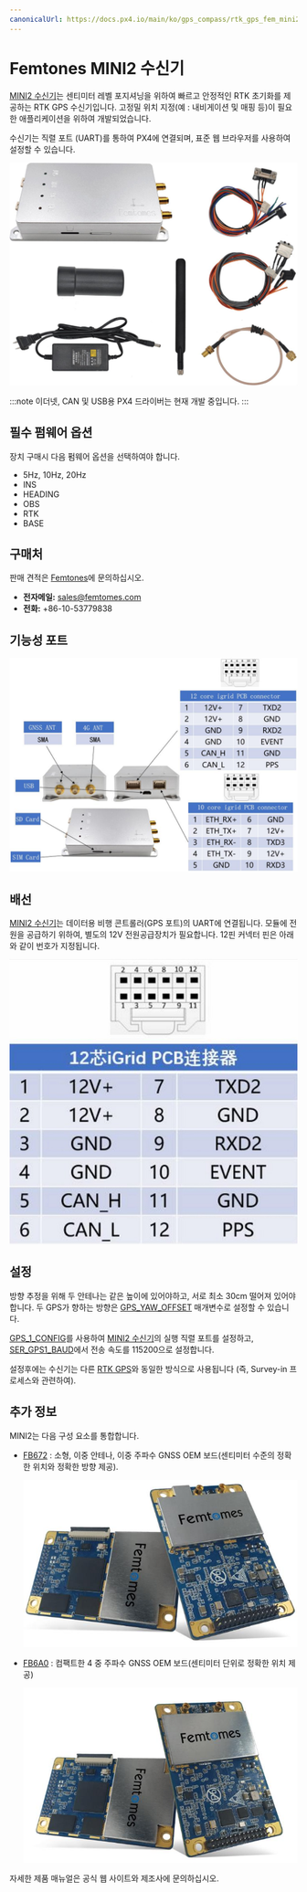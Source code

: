 ```yaml
---
canonicalUrl: https://docs.px4.io/main/ko/gps_compass/rtk_gps_fem_mini2
---
```


# Femtones MINI2 수신기

[MINI2 수신기](http://www.femtomes.com)는 센티미터 레벨 포지셔닝을 위하여 빠르고 안정적인 RTK 초기화를 제공하는 RTK GPS 수신기입니다. 고정밀 위치 지정(예 : 내비게이션 및 매핑 등)이 필요한 애플리케이션을 위하여 개발되었습니다.

수신기는 직렬 포트 (UART)를 통하여 PX4에 연결되며, 표준 웹 브라우저를 사용하여 설정할 수 있습니다.

![MINI II 수신기](../../assets/hardware/gps/rtk_fem_miniII_receiver.jpg)

:::note
이더넷, CAN 및 USB용 PX4 드라이버는 현재 개발 중입니다.
:::

## 필수 펌웨어 옵션

장치 구매시 다음 펌웨어 옵션을 선택하여야 합니다.
- 5Hz, 10Hz, 20Hz
- INS
- HEADING
- OBS
- RTK
- BASE

## 구매처

판매 견적은 [Femtones](http://www.femtomes.com)에 문의하십시오.
- **전자메일:** [sales@femtomes.com](mailto:sales@femtomes.com)
- **전화:** +86-10-53779838

## 기능성 포트

![MINI II 1](../../assets/hardware/gps/rtk_fem_miniII_1.jpg)

## 배선

[MINI2 수신기](http://www.femtomes.com)는 데이터용 비행 콘트롤러(GPS 포트)의 UART에 연결됩니다. 모듈에 전원을 공급하기 위하여, 별도의 12V 전원공급장치가 필요합니다. 12핀 커넥터 핀은 아래와 같이 번호가 지정됩니다.

![MINI_II_2](../../assets/hardware/gps/rtk_fem_miniII_2.jpg)


## 설정

방향 추정을 위해 두 안테나는 같은 높이에 있어야하고, 서로 최소 30cm 떨어져 있어야합니다. 두 GPS가 향하는 방향은 [GPS_YAW_OFFSET](../advanced_config/parameter_reference.md#GPS_YAW_OFFSET) 매개변수로 설정할 수 있습니다.

[GPS_1_CONFIG](../advanced_config/parameter_reference.md#GPS_1_CONFIG)를 사용하여 [MINI2 수신기](http://www.femtomes.com)의 실행 직렬 포트를 설정하고, [SER_GPS1_BAUD](../advanced_config/parameter_reference.md#SER_GPS1_BAUD)에서 전송 속도를 115200으로 설정합니다.

설정후에는 수신기는 다른 [RTK GPS](../gps_compass/rtk_gps.md)와 동일한 방식으로 사용됩니다 (즉, Survey-in 프로세스와 관련하여).


## 추가 정보

MINI2는 다음 구성 요소를 통합합니다.

- [FB672](http://www.femtomes.com/en/FB672.php) : 소형, 이중 안테나, 이중 주파수 GNSS OEM 보드(센티미터 수준의 정확한 위치와 정확한 방향 제공).

  ![FB672](../../assets/hardware/gps/rtk_fem_fb_1.jpg)

- [FB6A0](http://www.femtomes.com/en/FB6A0.php) : 컴팩트한 4 중 주파수 GNSS OEM 보드(센티미터 단위로 정확한 위치 제공)

  ![FB6A0](../../assets/hardware/gps/rtk_fem_fb_2.jpg)

자세한 제품 매뉴얼은 공식 웹 사이트와 제조사에 문의하십시오.
